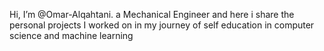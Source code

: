 Hi, I’m @Omar-Alqahtani.
a Mechanical Engineer and here i share the personal projects I worked on in my journey of self education in computer science and machine learning 


<!---
Omar-Alqahtani/Omar-Alqahtani is a ✨ special ✨ repository because its `README.md` (this file) appears on your GitHub profile.
You can click the Preview link to take a look at your changes.
--->
